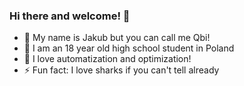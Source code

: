 ### Hi there and welcome! 👋
* 🦈 My name is Jakub but you can call me Qbi!
* 🏫 I am an 18 year old high school student in Poland
* 🤖 I love automatization and optimization!
* ⚡ Fun fact: I love sharks if you can't tell already 

<!--
**qbibubi/qbibubi** is a ✨ _special_ ✨ repository because its `README.md` (this file) appears on your GitHub profile.

Here are some ideas to get you started:

- 🔭 I’m currently working on ...
- 🌱 I’m currently learning ...
- 👯 I’m looking to collaborate on ...
- 🤔 I’m looking for help with ...
- 💬 Ask me about ...
- 📫 How to reach me: ...
- 😄 Pronouns: ...
- ⚡ Fun fact: ...
-->
